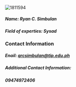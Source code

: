 ![1811594](https://user-images.githubusercontent.com/75420483/101243784-74f9e900-373d-11eb-55f1213b4928.jpg)  
##### Name: Ryan C. Simbulan  
##### Field of experties: Sysad  
  
  
### Contact Information  
##### Enail: qrcsimbulan@tip.edu.ph
##### Additional Contact Information:  
##### 09474972406  

